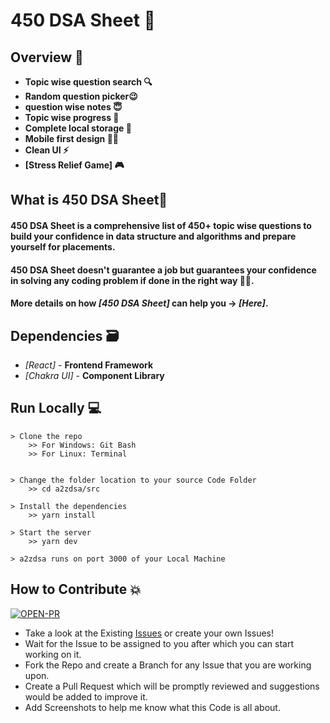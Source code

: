 # 450 DSA Sheet 🚀


## Overview 👀


- **Topic wise question search 🔍**
- **Random question picker😉**
- **question wise notes 😇**
- **Topic wise progress 🧐**
- **Complete local storage 📂**
- **Mobile first design ✌🏻**
- **Clean UI ⚡**
- **[Stress Relief Game] 🎮**

## What is 450 DSA Sheet🤔

#### 450 DSA Sheet is a comprehensive list of 450+ topic wise questions to build your confidence in data structure and algorithms and prepare yourself for placements.

#### 450 DSA Sheet doesn't guarantee a job but guarantees your confidence in solving any coding problem if done in the right way 👍🏻.

#### More details on how _[450 DSA Sheet]_ can help you -> _[Here]_.

## Dependencies 🗃

- _[React]_ - **Frontend Framework**
- _[Chakra UI]_ - **Component Library**

<!-- ## Deployed Website 🌎
https://a2zdsa.pages.dev/ -->



## Run Locally 💻

```
> Clone the repo
    >> For Windows: Git Bash
    >> For Linux: Terminal
 
    
> Change the folder location to your source Code Folder
    >> cd a2zdsa/src
    
> Install the dependencies
    >> yarn install
    
> Start the server
    >> yarn dev
    
> a2zdsa runs on port 3000 of your Local Machine
```

## How to Contribute 💥
[![OPEN-PR](https://img.shields.io/badge/Open%20For-PR-orange?style=for-the-badge&logo=github)](https://github.com/aditya-190/a2zdsa/pulls)

- Take a look at the Existing [Issues](https://github.com/aditya-190/a2zdsa/issues) or create your
  own Issues!
- Wait for the Issue to be assigned to you after which you can start working on it.
- Fork the Repo and create a Branch for any Issue that you are working upon.
- Create a Pull Request which will be promptly reviewed and suggestions would be added to improve it.
- Add Screenshots to help me know what this Code is all about.





